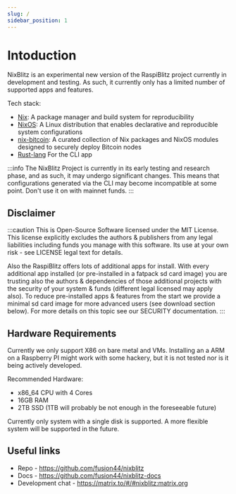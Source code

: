 ```yaml
---
slug: /
sidebar_position: 1
---
```


# Intoduction

NixBlitz is an experimental new version of the RaspiBlitz project currently in development and testing. As such, it currently only has a limited number of supported apps and features.

Tech stack:

- [Nix](https://nix.dev/manual/nix/): A package manager and build system for reproducibility
- [NixOS](https://nixos.org/): A Linux distribution that enables declarative and reproducible system configurations
- [nix-bitcoin](https://nixbitcoin.org/): A curated collection of Nix packages and NixOS modules designed to securely deploy Bitcoin nodes
- [Rust-lang](https://www.rust-lang.org/) For the CLI app

:::info
The NixBlitz Project is currently in its early testing and research phase, and as such, it may undergo significant changes. This means that configurations generated via the CLI may become incompatible at some point. Don't use it on with mainnet funds.
:::

## Disclaimer

:::caution
This is Open-Source Software licensed under the MIT License. This license explicitly excludes the authors & publishers from any legal liabilities including funds you manage with this software. Its use at your own risk - see LICENSE legal text for details.

Also the RaspiBlitz offers lots of additional apps for install. With every additional app installed (or pre-installed in a fatpack sd card image) you are trusting also the authors & dependencies of those additional projects with the security of your system & funds (different legal licensed may apply also). To reduce pre-installed apps & features from the start we provide a minimal sd card image for more advanced users (see download section below). For more details on this topic see our SECURITY documentation.
:::

## Hardware Requirements

Currently we only support X86 on bare metal and VMs. Installing an a ARM on a Raspberry PI might work with some hackery, but it is not tested nor is it being actively developed.

Recommended Hardware:

- x86_64 CPU with 4 Cores
- 16GB RAM
- 2TB SSD (1TB will probably be not enough in the foreseeable future)

Currently only system with a single disk is supported. A more flexible system will be supported in the future.

## Useful links

- Repo - https://github.com/fusion44/nixblitz
- Docs - https://github.com/fusion44/nixblitz-docs
- Development chat - https://matrix.to/#/#nixblitz:matrix.org
